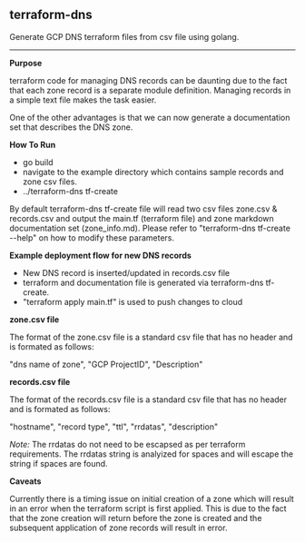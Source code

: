 
## terraform-dns
Generate GCP DNS terraform files from csv file using golang.

------

**Purpose**

terraform code for managing DNS records can be daunting due to the fact that each zone record is a separate module definition. Managing records in a simple text file makes the task easier.

One of the other advantages is that we can now generate a documentation set that describes the DNS zone.

**How To Run**
- go build
- navigate to the example directory which contains sample records and zone csv files.
- ../terraform-dns tf-create

By default terraform-dns tf-create file will read two csv files zone.csv & records.csv and output the main.tf (terraform file) and zone markdown documentation set (zone_info.md). Please refer to "terraform-dns tf-create --help" on how to modify these parameters.

**Example deployment flow for new DNS records**

- New DNS record is inserted/updated in records.csv file
- terraform and documentation file is generated via terraform-dns tf-create.
- "terraform apply main.tf" is used to push changes to cloud

**zone.csv file**

The format of the zone.csv file is a standard csv file that has no header and is formated as follows:

"dns name of zone", "GCP ProjectID", "Description" 

**records.csv file**

The format of the records.csv file is a standard csv file that has no header and is formated as follows:

"hostname", "record type", "ttl", "rrdatas", "description"

*Note:* The rrdatas do not need to be escapsed as per terraform requirements. The rrdatas string is analyized for spaces and will escape the string if spaces are found.

**Caveats**

Currently there is a timing issue on initial creation of a zone which will result in an error when the terraform script is first applied. This is due to the fact that the zone creation will return before the zone is created and the subsequent application of zone records will result in error.




